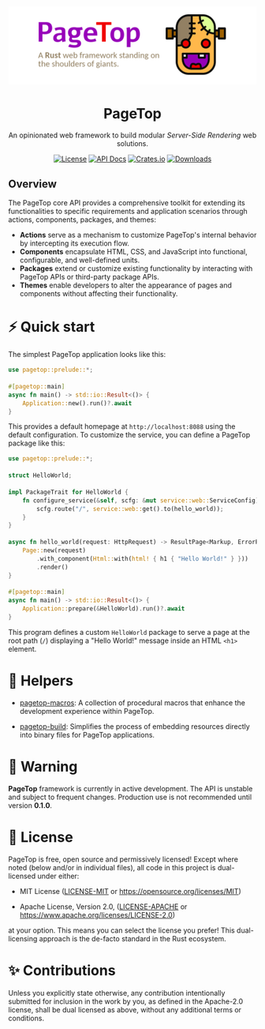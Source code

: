 <div align="center">

<img src="https://raw.githubusercontent.com/manuelcillero/pagetop/main/static/banner.png" />

<h1>PageTop</h1>

<p>An opinionated web framework to build modular <em>Server-Side Rendering</em> web solutions.</p>

[![License](https://img.shields.io/badge/license-MIT%2FApache-blue.svg?style=for-the-badge)](#-license)
[![API Docs](https://img.shields.io/docsrs/pagetop?label=API%20Docs&style=for-the-badge&logo=Docs.rs)](https://docs.rs/pagetop)
[![Crates.io](https://img.shields.io/crates/v/pagetop.svg?style=for-the-badge&logo=ipfs)](https://crates.io/crates/pagetop)
[![Downloads](https://img.shields.io/crates/d/pagetop.svg?style=for-the-badge&logo=transmission)](https://crates.io/crates/pagetop)

</div>

## Overview

The PageTop core API provides a comprehensive toolkit for extending its functionalities to specific
requirements and application scenarios through actions, components, packages, and themes:

  * **Actions** serve as a mechanism to customize PageTop's internal behavior by intercepting its
    execution flow.
  * **Components** encapsulate HTML, CSS, and JavaScript into functional, configurable, and
    well-defined units.
  * **Packages** extend or customize existing functionality by interacting with PageTop APIs or
    third-party package APIs.
  * **Themes** enable developers to alter the appearance of pages and components without affecting
    their functionality.


# ⚡️ Quick start

The simplest PageTop application looks like this:

```rust
use pagetop::prelude::*;

#[pagetop::main]
async fn main() -> std::io::Result<()> {
    Application::new().run()?.await
}
```

This provides a default homepage at `http://localhost:8088` using the default configuration. To
customize the service, you can define a PageTop package like this:

```rust
use pagetop::prelude::*;

struct HelloWorld;

impl PackageTrait for HelloWorld {
    fn configure_service(&self, scfg: &mut service::web::ServiceConfig) {
        scfg.route("/", service::web::get().to(hello_world));
    }
}

async fn hello_world(request: HttpRequest) -> ResultPage<Markup, ErrorPage> {
    Page::new(request)
        .with_component(Html::with(html! { h1 { "Hello World!" } }))
        .render()
}

#[pagetop::main]
async fn main() -> std::io::Result<()> {
    Application::prepare(&HelloWorld).run()?.await
}
```

This program defines a custom `HelloWorld` package to serve a page at the root path (`/`) displaying
a "Hello World!" message inside an HTML `<h1>` element.


# 📂 Helpers

* [pagetop-macros](https://github.com/manuelcillero/pagetop/tree/latest/helpers/pagetop-macros):
  A collection of procedural macros that enhance the development experience within PageTop.

* [pagetop-build](https://github.com/manuelcillero/pagetop/tree/latest/helpers/pagetop-build):
  Simplifies the process of embedding resources directly into binary files for PageTop applications.


# 🚧 Warning

**PageTop** framework is currently in active development. The API is unstable and subject to
frequent changes. Production use is not recommended until version **0.1.0**.


# 📜 License

PageTop is free, open source and permissively licensed! Except where noted (below and/or in
individual files), all code in this project is dual-licensed under either:

  * MIT License
    ([LICENSE-MIT](LICENSE-MIT) or https://opensource.org/licenses/MIT)

  * Apache License, Version 2.0,
    ([LICENSE-APACHE](LICENSE-APACHE) or https://www.apache.org/licenses/LICENSE-2.0)

at your option. This means you can select the license you prefer! This dual-licensing approach is
the de-facto standard in the Rust ecosystem.


# ✨ Contributions

Unless you explicitly state otherwise, any contribution intentionally submitted for inclusion in the
work by you, as defined in the Apache-2.0 license, shall be dual licensed as above, without any
additional terms or conditions.
